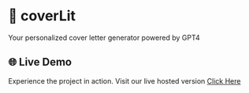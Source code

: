 # 📄 coverLit

Your personalized cover letter generator powered by GPT4

## 🌐 Live Demo

Experience the project in action. Visit our live hosted version [Click Here](https://coverlit.streamlit.app/?utm_medium=social)
